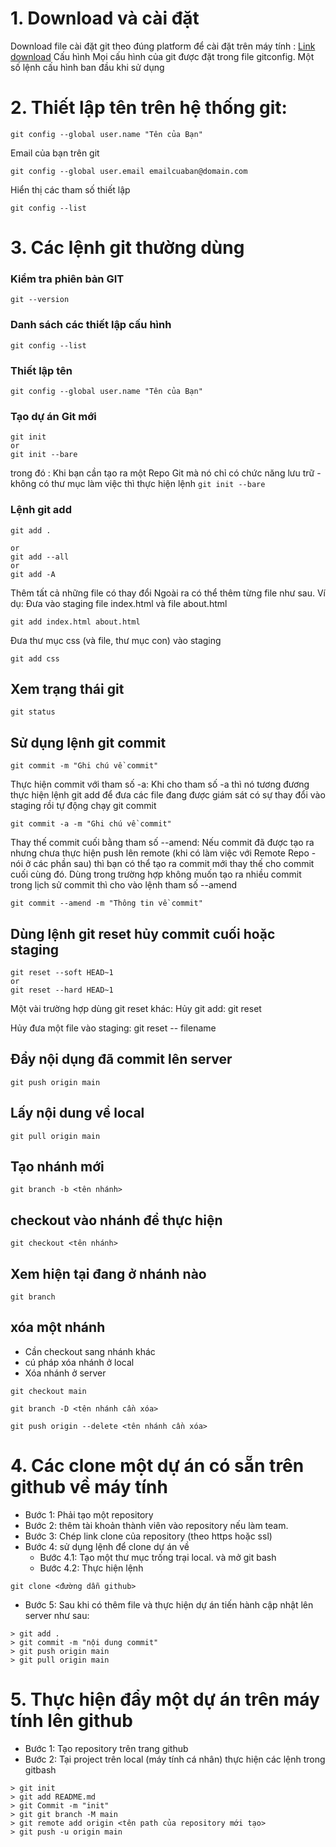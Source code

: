 # 1. Download và cài đặt
Download file cài đặt  git theo đúng platform để cài đặt trên máy tính : [Link download](https://git-scm.com/download/win)
Cấu hình
Mọi cấu hình của git được đặt trong file gitconfig. Một số lệnh cấu hình ban đầu khi sử dụng
# 2. Thiết lập tên trên hệ thống git:
```
git config --global user.name "Tên của Bạn"
```

Email của bạn trên git
```
git config --global user.email emailcuaban@domain.com
```

Hiển thị các tham số thiết lập
```
git config --list
```

# 3. Các lệnh git thường dùng
### Kiểm tra phiên bản GIT
```
git --version
```

### Danh sách các thiết lập cấu hình
```
git config --list
```

### Thiết lập tên
```
git config --global user.name "Tên của Bạn"
```

### Tạo dự án Git mới
```
git init
or
git init --bare
```
trong đó :
Khi bạn cần tạo ra một Repo Git mà nó chỉ có chức năng lưu trữ - không có thư mục làm việc thì thực hiện lệnh ```git init --bare```


### Lệnh git add
```
git add .

or
git add --all
or
git add -A
```
Thêm tất cả những file có thay đổi
Ngoài ra có thể thêm từng file như sau.
Ví dụ: Đưa vào staging file index.html và file about.html
```
git add index.html about.html
```
Đưa thư mục css (và file, thư mục con) vào staging
```
git add css
```
## Xem trạng thái git
```
git status
```


## Sử dụng lệnh git commit
```
git commit -m "Ghi chú về commit"
```

Thực hiện commit với tham số -a:  Khi cho tham số -a thì nó tương đương thực hiện lệnh git add để đưa các file đang được giám sát có sự thay đổi vào staging rồi tự động chạy git commit
```
git commit -a -m "Ghi chú về commit"
```

Thay thế commit cuối bằng tham số --amend: Nếu commit đã được tạo ra nhưng chưa thực hiện push lên remote (khi có làm việc với Remote Repo - nói ở các phần sau) thì bạn có thể tạo ra commit mới thay thế cho commit cuối cùng đó. Dùng trong trường hợp không muốn tạo ra nhiều commit trong lịch sử commit thì cho vào lệnh tham số --amend
```
git commit --amend -m "Thông tin về commit"
```

## Dùng lệnh git reset hủy commit cuối hoặc staging

```
git reset --soft HEAD~1
or
git reset --hard HEAD~1
```



Một vài trường hợp dùng git reset khác:
Hủy git add:
git reset

Hủy đưa một file vào staging:
git reset -- filename
## Đẩy nội dụng đã commit lên server
```
git push origin main
```
## Lấy nội dung về local
```
git pull origin main
```

## Tạo nhánh mới
```
git branch -b <tên nhánh>
```

## checkout vào nhánh để thực hiện
```
git checkout <tên nhánh>
```
## Xem hiện tại đang ở nhánh nào
```
git branch
```
## xóa một nhánh
- Cần checkout sang nhánh khác
- cú pháp xóa nhánh ở local
- Xóa nhánh ở server

```
git checkout main

git branch -D <tên nhánh cần xóa>

git push origin --delete <tên nhánh cần xóa>
```
# 4. Các clone một dự án có sẵn trên github về máy tính
- Bước 1: Phải tạo một repository
- Bước 2: thêm tài khoản thành viên vào repository nếu làm team.
- Bước 3: Chép link clone của repository (theo https hoặc ssl)
- Bước 4: sử dụng lệnh để clone dự án về
  - Bước 4.1: Tạo một thư mục trống trại local. và mở git bash
  - Bước 4.2: Thực hiện lệnh
```
git clone <đường dẫn github>
```
- Bước 5: Sau khi có thêm file và thực hiện dự án tiến hành cập nhật lên server như sau:

```
> git add .
> git commit -m "nội dung commit"
> git push origin main
> git pull origin main
```
# 5. Thực hiện đẩy một dự án trên máy tính lên github
- Bước 1: Tạo repository trên trang github
- Bước 2: Tại project trên local (máy tính cá nhân) thực hiện các lệnh trong gitbash

```
> git init
> git add README.md
> git Commit -m "init"
> git git branch -M main
> git remote add origin <tên path của repository mới tạo>
> git push -u origin main
```